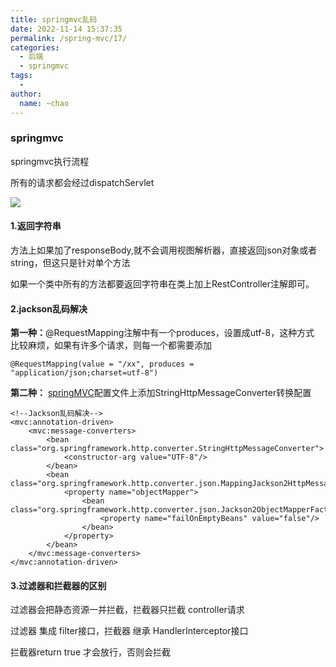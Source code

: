 ```yaml
---
title: springmvc乱码
date: 2022-11-14 15:37:35
permalink: /spring-mvc/17/
categories:
  - 后端
  - springmvc
tags:
  - 
author: 
  name: ~chao
---
```

### springmvc

springmvc执行流程

所有的请求都会经过dispatchServlet

![](https://mmbiz.qpic.cn/mmbiz_png/uJDAUKrGC7KwPOPWq00pMJiaK86lF6BjIbmPOkY8TxF6qvGAGXxC7dArYcr8uJlWoVC4aF4bfxgCGCD8sHg8mgw/640?wx_fmt=png&tp=webp&wxfrom=5&wx_lazy=1&wx_co=1#crop=0&crop=0&crop=1&crop=1&id=jqDPq&originHeight=507&originWidth=952&originalType=binary&ratio=1&rotation=0&showTitle=false&status=done&style=none&title=)

#### 1.返回字符串

方法上如果加了responseBody,就不会调用视图解析器，直接返回json对象或者string，但这只是针对单个方法

如果一个类中所有的方法都要返回字符串在类上加上RestController注解即可。

#### 2.jackson乱码解决

**第一种：**@RequestMapping注解中有一个produces，设置成utf-8，这种方式 比较麻烦，如果有许多个请求，则每一个都需要添加

```
@RequestMapping(value = "/xx", produces = "application/json;charset=utf-8")
```

**第二种：** [springMVC](https://so.csdn.net/so/search?q=springMVC&spm=1001.2101.3001.7020)配置文件上添加StringHttpMessageConverter转换配置

```
<!--Jackson乱码解决-->
<mvc:annotation-driven>
    <mvc:message-converters>
        <bean class="org.springframework.http.converter.StringHttpMessageConverter">
            <constructor-arg value="UTF-8"/>
        </bean>
        <bean class="org.springframework.http.converter.json.MappingJackson2HttpMessageConverter">
            <property name="objectMapper">
                <bean class="org.springframework.http.converter.json.Jackson2ObjectMapperFactoryBean">
                    <property name="failOnEmptyBeans" value="false"/>
                </bean>
            </property>
        </bean>
    </mvc:message-converters>
</mvc:annotation-driven>
```

#### 3.过滤器和拦截器的区别

过滤器会把静态资源一并拦截，拦截器只拦截 controller请求

过滤器 集成 filter接口，拦截器 继承 HandlerInterceptor接口

拦截器return true 才会放行，否则会拦截
